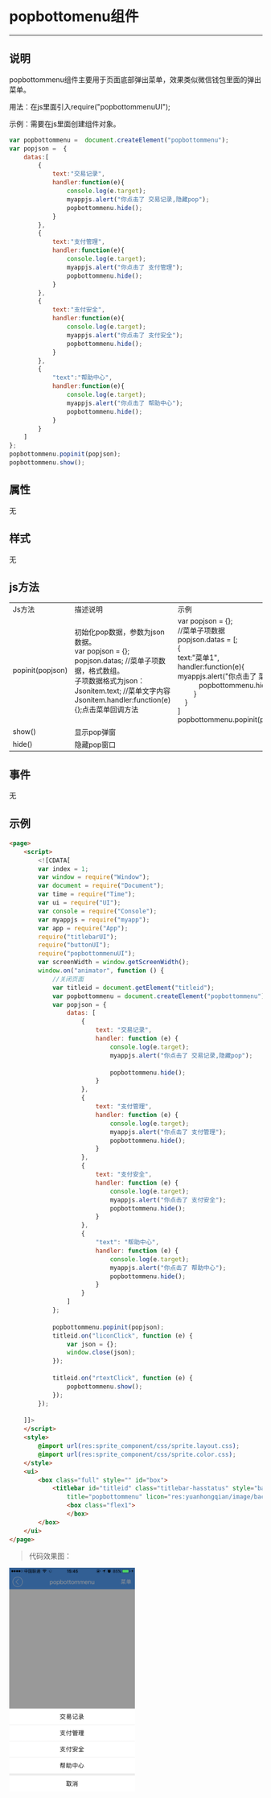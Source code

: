 <h1>popbottomenu组件 </h1> 

----------

## 说明  

popbottommenu组件主要用于页面底部弹出菜单，效果类似微信钱包里面的弹出菜单。  

用法：在js里面引入require("popbottommenuUI");  

示例：需要在js里面创建组件对象。  
   
```javascript
var popbottommenu =  document.createElement("popbottommenu");
var popjson =  {
    datas:[
        {
            text:"交易记录",
            handler:function(e){
                console.log(e.target);
                myappjs.alert("你点击了 交易记录,隐藏pop");
                popbottommenu.hide(); 
            }
        },
        {
            text:"支付管理",
            handler:function(e){
                console.log(e.target);
                myappjs.alert("你点击了 支付管理");
                popbottommenu.hide();
            }
        },
        {
            text:"支付安全",
            handler:function(e){
                console.log(e.target);
                myappjs.alert("你点击了 支付安全");
                popbottommenu.hide();
            }
        },
        {
            "text":"帮助中心",
            handler:function(e){
                console.log(e.target);
                myappjs.alert("你点击了 帮助中心");
                popbottommenu.hide();
            }
        }
    ]
};
popbottommenu.popinit(popjson);
popbottommenu.show(); 

``` 
  
## 属性  

无

 
## 样式  

无  

## js方法  

<table>
   <tr>
      <td>Js方法</td>
      <td>描述说明</td>
      <td>示例</td>
   </tr>
   <tr>
     <td>popinit(popjson) </td>
	 <td>初始化pop数据，参数为json数据。<br/>
	var popjson = {};<br/>  
	popjson.datas; //菜单子项数据，格式数组。<br/>
	子项数据格式为json：<br/>
	Jsonitem.text; //菜单文字内容<br/>
	Jsonitem.handler:function(e){};点击菜单回调方法<br/>
	</td>
	 <td>var popjson = {};<br/>
//菜单子项数据<br/>
popjson.datas = [;<br/>
{<br/>
text:"菜单1", <br/>
handler:function(e){<br/>
myappjs.alert("你点击了 菜单1");<br/>
     &emsp;&emsp;&emsp;popbottommenu.hide();<br/>
   &emsp; &emsp;}<br/>
 &emsp;}<br/>
]<br/>
popbottommenu.popinit(popjson);
</td>
   </tr>
   <tr>
      <td>show()</td>
      <td>显示pop弹窗 </td>
      <td></td>
   </tr>
   <tr>
      <td>hide()</td>
      <td>隐藏pop窗口</td>
      <td></td>
   </tr>
 
</table>


## 事件  

无


## 示例  

```html
<page>
    <script>
        <![CDATA[
        var index = 1;
        var window = require("Window");
        var document = require("Document");
        var time = require("Time");
        var ui = require("UI");
        var console = require("Console");
        var myappjs = require("myapp");
        var app = require("App");
        require("titlebarUI");
        require("buttonUI");
        require("popbottommenuUI");
        var screenWidth = window.getScreenWidth();
        window.on("animator", function () {
            //关闭页面
            var titleid = document.getElement("titleid");
            var popbottommenu = document.createElement("popbottommenu");
            var popjson = {
                datas: [
                    {
                        text: "交易记录",
                        handler: function (e) {
                            console.log(e.target);
                            myappjs.alert("你点击了 交易记录,隐藏pop");

                            popbottommenu.hide();
                        }
                    },
                    {
                        text: "支付管理",
                        handler: function (e) {
                            console.log(e.target);
                            myappjs.alert("你点击了 支付管理");
                            popbottommenu.hide();
                        }
                    },
                    {
                        text: "支付安全",
                        handler: function (e) {
                            console.log(e.target);
                            myappjs.alert("你点击了 支付安全");
                            popbottommenu.hide();
                        }
                    },
                    {
                        "text": "帮助中心",
                        handler: function (e) {
                            console.log(e.target);
                            myappjs.alert("你点击了 帮助中心");
                            popbottommenu.hide();
                        }
                    }
                ]
            };

            popbottommenu.popinit(popjson);
            titleid.on("liconClick", function (e) {
                var json = {};
                window.close(json);
            });

            titleid.on("rtextClick", function (e) {
                popbottommenu.show();
            });
        });
 
    ]]>
    </script>
    <style>
        @import url(res:sprite_component/css/sprite.layout.css);
        @import url(res:sprite_component/css/sprite.color.css);
    </style>
    <ui>
        <box class="full" style="" id="box">
            <titlebar id="titleid" class="titlebar-hasstatus" style="background-color:#549FF7;title-color:#ffffff;right-color:#ffffff"
                title="popbottommenu" licon="res:yuanhongqian/image/back.png" rtext="菜单"></titlebar>
                <box class="flex1">
                </box>
        </box>
    </ui>
</page>
```

>代码效果图： 

<img width="250" src="image/fengzhuangzhujian_12.png" style="width:250;"/> 

